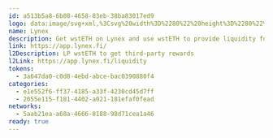 ```yaml
---
id: a513b5a8-6b08-4658-83eb-38ba83017ed9
logo: data:image/svg+xml,%3Csvg%20width%3D%2280%22%20height%3D%2280%22%20viewBox%3D%220%200%2080%2080%22%20fill%3D%22none%22%20xmlns%3D%22http%3A%2F%2Fwww.w3.org%2F2000%2Fsvg%22%3E%0A%3Cg%20clip-path%3D%22url(%23clip0_4846_1688)%22%3E%0A%3Cpath%20d%3D%22M36.842%2032.8052L26.66%2039.5303C26.365%2039.7309%2026.365%2040.1674%2026.66%2040.368L36.9364%2047.152C37.4555%2047.4942%2037.7741%2048.0841%2037.7741%2048.7094V59.3633C37.7741%2059.7881%2037.2903%2060.0476%2036.9364%2059.7999L18.7551%2047.1166C18.2832%2046.7863%2018%2046.2554%2018%2045.6772V34.2328C18%2033.6547%2018.2832%2033.1238%2018.7551%2032.7934L36.9364%2020.0984C37.2903%2019.8506%2037.7741%2020.0984%2037.7741%2020.5349V31.0826C37.7741%2031.7788%2037.4201%2032.4277%2036.842%2032.817V32.8052Z%22%20fill%3D%22%23D28742%22%2F%3E%0A%3Cpath%20d%3D%22M61.3%2034.2329V45.6773C61.3%2046.2554%2061.0169%2046.7863%2060.5449%2047.1167L42.3518%2059.8117C41.9979%2060.0595%2041.5142%2059.8117%2041.5142%2059.3752V48.7213C41.5142%2048.096%2041.8327%2047.506%2042.3518%2047.1639L52.6282%2040.3798C52.9232%2040.1793%2052.9232%2039.7427%2052.6282%2039.5421L42.4462%2032.8171C41.8681%2032.4277%2041.5142%2031.7788%2041.5142%2031.0827V20.535C41.5142%2020.1102%2041.9979%2019.8507%2042.3518%2020.0984L60.5449%2032.7935C61.0169%2033.1238%2061.3%2033.6548%2061.3%2034.2329Z%22%20fill%3D%22%23D28742%22%2F%3E%0A%3Cg%20opacity%3D%220.6%22%20filter%3D%22url(%23filter0_f_4846_1688)%22%3E%0A%3Cpath%20d%3D%22M36.842%2023.8052L26.66%2030.5303C26.365%2030.7309%2026.365%2031.1674%2026.66%2031.368L36.9364%2038.152C37.4555%2038.4942%2037.7741%2039.0841%2037.7741%2039.7094V50.3633C37.7741%2050.7881%2037.2903%2051.0476%2036.9364%2050.7999L18.7551%2038.1166C18.2832%2037.7863%2018%2037.2554%2018%2036.6772V25.2328C18%2024.6547%2018.2832%2024.1238%2018.7551%2023.7934L36.9364%2011.0984C37.2903%2010.8506%2037.7741%2011.0984%2037.7741%2011.5349V22.0826C37.7741%2022.7788%2037.4201%2023.4277%2036.842%2023.817V23.8052Z%22%20fill%3D%22%23D28742%22%2F%3E%0A%3Cpath%20d%3D%22M61.3%2025.2329V36.6773C61.3%2037.2554%2061.0169%2037.7863%2060.5449%2038.1167L42.3518%2050.8117C41.9979%2051.0595%2041.5142%2050.8117%2041.5142%2050.3752V39.7213C41.5142%2039.096%2041.8327%2038.506%2042.3518%2038.1639L52.6282%2031.3798C52.9232%2031.1793%2052.9232%2030.7427%2052.6282%2030.5421L42.4462%2023.8171C41.8681%2023.4277%2041.5142%2022.7788%2041.5142%2022.0827V11.535C41.5142%2011.1102%2041.9979%2010.8507%2042.3518%2011.0984L60.5449%2023.7935C61.0169%2024.1238%2061.3%2024.6548%2061.3%2025.2329Z%22%20fill%3D%22%23D28742%22%2F%3E%0A%3C%2Fg%3E%0A%3C%2Fg%3E%0A%3Cdefs%3E%0A%3Cfilter%20id%3D%22filter0_f_4846_1688%22%20x%3D%224%22%20y%3D%22-3%22%20width%3D%2271.3%22%20height%3D%2267.9102%22%20filterUnits%3D%22userSpaceOnUse%22%20color-interpolation-filters%3D%22sRGB%22%3E%0A%3CfeFlood%20flood-opacity%3D%220%22%20result%3D%22BackgroundImageFix%22%2F%3E%0A%3CfeBlend%20mode%3D%22normal%22%20in%3D%22SourceGraphic%22%20in2%3D%22BackgroundImageFix%22%20result%3D%22shape%22%2F%3E%0A%3CfeGaussianBlur%20stdDeviation%3D%227%22%20result%3D%22effect1_foregroundBlur_4846_1688%22%2F%3E%0A%3C%2Ffilter%3E%0A%3CclipPath%20id%3D%22clip0_4846_1688%22%3E%0A%3Crect%20width%3D%2280.0037%22%20height%3D%2280%22%20fill%3D%22white%22%2F%3E%0A%3C%2FclipPath%3E%0A%3C%2Fdefs%3E%0A%3C%2Fsvg%3E%0A
name: Lynex
description: Get wstETH on Lynex and use wstETH to provide liquidity for rewards.
link: https://app.lynex.fi/
l2Description: LP wstETH to get third-party rewards
l2Link: https://app.lynex.fi/liquidity
tokens:
  - 3a647da0-c0d8-4ebd-abce-bac0390880f4
categories:
  - e1e552f6-ff37-4185-a33f-4230cd45d7ff
  - 2055e115-f181-4402-a021-181efaf0fead
networks:
  - 5aab21ea-a68a-4666-8188-98d71cea1a46
ready: true
---
```

